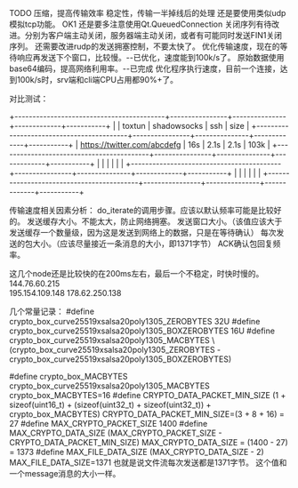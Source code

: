 
TODO 压缩，提高传输效率
稳定性，传输一半掉线后的处理
还是要使用类似udp模拟tcp功能。 OK1
还是要多注意使用Qt.QueuedConnection
关闭序列有待改进。分别为客户端主动关闭，服务器端主动关闭，或者有可能同时发送FIN1关闭序列。
还需要改进rudp的发送拥塞控制，不要太快了。
优化传输速度，现在的等待响应再发送下个窗口，比较慢。--已优化，速度能到100k/s了。
原始数据使用base64编码，提高网络利用率。--已完成
优化程序执行速度，目前一个连接，达到100k/s时，srv端和cli端CPU占用都90%+了。


对比测试：


 +------------------------------------------+----------------+---------------+-------------+-----------+
 |                                          |    toxtun      | shadowsocks   |    ssh      |   size    |
 +------------------------------------------+----------------+---------------+-------------+-----------+
 | https://twitter.com/abcdefg              |     16s        |     2.1s      |    2.1s     |   103k    |
 +------------------------------------------+----------------+---------------+-------------+-----------+
 |                                          |                |               |             |           |
 +------------------------------------------+----------------+---------------+-------------+-----------+
 |                                          |                |               |             |           |
 +------------------------------------------+----------------+---------------+-------------+-----------+


传输速度相关因素分析：
do_iterate的调用步骤。应该以默认频率可能是比较好的。
发送缓存大小。不能太大，防止网络拥塞。
发送窗口大小。（该值应该大于发送缓存一个数量级，因为这是发送到网络上的数据，只是在等待确认）
每次发送的包大小。（应该尽量接近一条消息的大小，即1371字节）
ACK确认包回复频率。

这几个node还是比较快的在200ms左右，最后一个不稳定，时快时慢的。
144.76.60.215 	
195.154.109.148
178.62.250.138 	


几个常量记录：
#define crypto_box_curve25519xsalsa20poly1305_ZEROBYTES 32U
#define crypto_box_curve25519xsalsa20poly1305_BOXZEROBYTES 16U
#define crypto_box_curve25519xsalsa20poly1305_MACBYTES \    
    (crypto_box_curve25519xsalsa20poly1305_ZEROBYTES - \
     crypto_box_curve25519xsalsa20poly1305_BOXZEROBYTES)

#define crypto_box_MACBYTES crypto_box_curve25519xsalsa20poly1305_MACBYTES
crypto_box_MACBYTES=16
#define CRYPTO_DATA_PACKET_MIN_SIZE (1 + sizeof(uint16_t) + (sizeof(uint32_t) + sizeof(uint32_t)) + crypto_box_MACBYTES)
CRYPTO_DATA_PACKET_MIN_SIZE=(3 + 8 + 16) = 27
#define MAX_CRYPTO_PACKET_SIZE 1400
#define MAX_CRYPTO_DATA_SIZE (MAX_CRYPTO_PACKET_SIZE - CRYPTO_DATA_PACKET_MIN_SIZE)
MAX_CRYPTO_DATA_SIZE = (1400 - 27) = 1373
#define MAX_FILE_DATA_SIZE (MAX_CRYPTO_DATA_SIZE - 2)
MAX_FILE_DATA_SIZE=1371
也就是说文件流每次发送都是1371字节。
这个值和一个message消息的大小一样。



